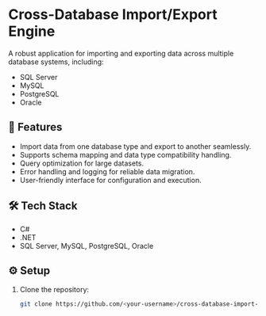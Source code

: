 # Cross-Database Import/Export Engine

A robust application for importing and exporting data across multiple database systems, including:
- SQL Server
- MySQL
- PostgreSQL
- Oracle

## 🚀 Features
- Import data from one database type and export to another seamlessly.
- Supports schema mapping and data type compatibility handling.
- Query optimization for large datasets.
- Error handling and logging for reliable data migration.
- User-friendly interface for configuration and execution.

## 🛠️ Tech Stack
- C#
- .NET
- SQL Server, MySQL, PostgreSQL, Oracle

## ⚙️ Setup
1. Clone the repository:
   ```bash
   git clone https://github.com/<your-username>/cross-database-import-export.git

